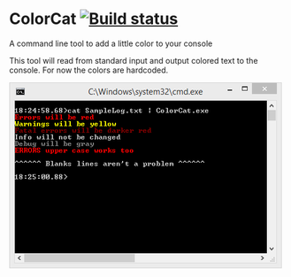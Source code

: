 # ColorCat [![Build status](https://ci.appveyor.com/api/projects/status/s2lffvj5fbinhqe4/branch/master?svg=true)](https://ci.appveyor.com/project/jquintus/colorcat/branch/master)

A command line tool to add a little color to your console

This tool will read from standard input and output colored text to the console.  For now the colors are hardcoded.

![](ScreenShot.png)

